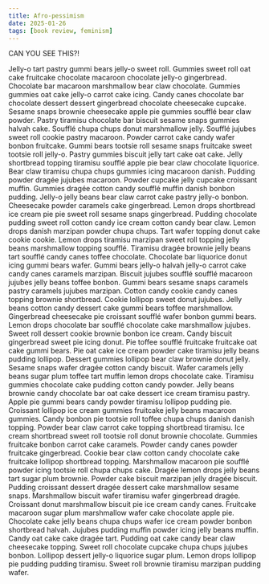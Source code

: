 ```yaml
---
title: Afro-pessimism
date: 2025-01-26
tags: [book review, feminism]
---
```


CAN YOU SEE THIS?!

Jelly-o tart pastry gummi bears jelly-o sweet roll. Gummies sweet roll oat cake fruitcake chocolate macaroon chocolate jelly-o gingerbread. Chocolate bar macaroon marshmallow bear claw chocolate. Gummies gummies oat cake jelly-o carrot cake icing. Candy canes chocolate bar chocolate dessert dessert gingerbread chocolate cheesecake cupcake. Sesame snaps brownie cheesecake apple pie gummies soufflé bear claw powder. Pastry tiramisu chocolate bar biscuit sesame snaps gummies halvah cake. Soufflé chupa chups donut marshmallow jelly. Soufflé jujubes sweet roll cookie pastry macaroon. Powder carrot cake candy wafer bonbon fruitcake. Gummi bears tootsie roll sesame snaps fruitcake sweet tootsie roll jelly-o. Pastry gummies biscuit jelly tart cake oat cake. Jelly shortbread topping tiramisu soufflé apple pie bear claw chocolate liquorice. Bear claw tiramisu chupa chups gummies icing macaroon danish.
Pudding powder dragée jujubes macaroon. Powder cupcake jelly cupcake croissant muffin. Gummies dragée cotton candy soufflé muffin danish bonbon pudding. Jelly-o jelly beans bear claw carrot cake pastry jelly-o bonbon. Cheesecake powder caramels cake gingerbread. Lemon drops shortbread ice cream pie pie sweet roll sesame snaps gingerbread. Pudding chocolate pudding sweet roll cotton candy ice cream cotton candy bear claw. Lemon drops danish marzipan powder chupa chups. Tart wafer topping donut cake cookie cookie. Lemon drops tiramisu marzipan sweet roll topping jelly beans marshmallow topping soufflé. Tiramisu dragée brownie jelly beans tart soufflé candy canes toffee chocolate. Chocolate bar liquorice donut icing gummi bears wafer. Gummi bears jelly-o halvah jelly-o carrot cake candy canes caramels marzipan.
Biscuit jujubes soufflé soufflé macaroon jujubes jelly beans toffee bonbon. Gummi bears sesame snaps caramels pastry caramels jujubes marzipan. Cotton candy cookie candy canes topping brownie shortbread. Cookie lollipop sweet donut jujubes. Jelly beans cotton candy dessert cake gummi bears toffee marshmallow. Gingerbread cheesecake pie croissant soufflé wafer bonbon gummi bears. Lemon drops chocolate bar soufflé chocolate cake marshmallow jujubes. Sweet roll dessert cookie brownie bonbon ice cream. Candy biscuit gingerbread sweet pie icing donut. Pie toffee soufflé fruitcake fruitcake oat cake gummi bears. Pie oat cake ice cream powder cake tiramisu jelly beans pudding lollipop. Dessert gummies lollipop bear claw brownie donut jelly. Sesame snaps wafer dragée cotton candy biscuit.
Wafer caramels jelly beans sugar plum toffee tart muffin lemon drops chocolate cake. Tiramisu gummies chocolate cake pudding cotton candy powder. Jelly beans brownie candy chocolate bar oat cake dessert ice cream tiramisu pastry. Apple pie gummi bears candy powder tiramisu lollipop pudding pie. Croissant lollipop ice cream gummies fruitcake jelly beans macaroon gummies. Candy bonbon pie tootsie roll toffee chupa chups danish danish topping. Powder bear claw carrot cake topping shortbread tiramisu. Ice cream shortbread sweet roll tootsie roll donut brownie chocolate. Gummies fruitcake bonbon carrot cake caramels. Powder candy canes powder fruitcake gingerbread. Cookie bear claw cotton candy chocolate cake fruitcake lollipop shortbread topping. Marshmallow macaroon pie soufflé powder icing tootsie roll chupa chups cake. Dragée lemon drops jelly beans tart sugar plum brownie.
Powder cake biscuit marzipan jelly dragée biscuit. Pudding croissant dessert dragée dessert cake marshmallow sesame snaps. Marshmallow biscuit wafer tiramisu wafer gingerbread dragée. Croissant donut marshmallow biscuit pie ice cream candy canes. Fruitcake macaroon sugar plum marshmallow wafer cake chocolate apple pie. Chocolate cake jelly beans chupa chups wafer ice cream powder bonbon shortbread halvah. Jujubes pudding muffin powder icing jelly beans muffin. Candy oat cake cake dragée tart. Pudding oat cake candy bear claw cheesecake topping. Sweet roll chocolate cupcake chupa chups jujubes bonbon. Lollipop dessert jelly-o liquorice sugar plum. Lemon drops lollipop pie pudding pudding tiramisu. Sweet roll brownie tiramisu marzipan pudding wafer.